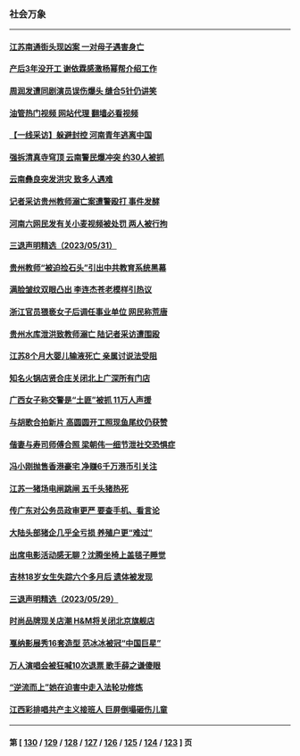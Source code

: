 ### 社会万象
---
#### [江苏南通街头现凶案 一对母子遇害身亡](../../pages/ncid282/n14008504.md?06021645) 
#### [产后3年没开工 谢依霖感激杨幂帮介绍工作](../../pages/ncid282/n14008272.md?06021645) 
#### [周润发遭同剧演员误伤爆头 缝合5针仍讲笑](../../pages/ncid282/n14008307.md?06021645) 
#### [油管热门视频 网站代理 翻墙必看视频](http://138.2.39.72:81/youtube.html?epic-marker?06021645)
#### [【一线采访】躲避封控 河南青年逃离中国](../../pages/ncid282/n14007961.md?06021645) 
#### [强拆清真寺穹顶 云南警民爆冲突 约30人被抓](../../pages/ncid282/n14008044.md?06021645) 
#### [云南彝良突发洪灾 致多人遇难](../../pages/ncid282/n14007993.md?06021645) 
#### [记者采访贵州教师溺亡案遭警殴打 事件发酵](../../pages/ncid282/n14007881.md?06021645) 
#### [河南六网民发有关小麦视频被处罚 两人被行拘](../../pages/ncid282/n14007777.md?06021645) 
#### [三退声明精选（2023/05/31）](../../pages/ncid282/n14007794.md?06021645) 
#### [贵州教师“被迫捡石头”引出中共教育系统黑幕](../../pages/ncid282/n14007644.md?06021645) 
#### [满脸皱纹双眼凸出 李连杰苍老模样引热议](../../pages/ncid282/n14007583.md?06021645) 
#### [浙江官员猥亵女子后调任事业单位 网民称荒唐](../../pages/ncid282/n14007258.md?06021645) 
#### [贵州水库泄洪致教师溺亡 陆记者采访遭围殴](../../pages/ncid282/n14007305.md?06021645) 
#### [江苏8个月大婴儿输液死亡 亲属讨说法受阻](../../pages/ncid282/n14007180.md?06021645) 
#### [知名火锅店贤合庄关闭北上广深所有门店](../../pages/ncid282/n14007199.md?06021645) 
#### [广西女子称交警是“土匪”被抓 11万人声援](../../pages/ncid282/n14006986.md?06021645) 
#### [与胡歌合拍新片 高圆圆开工照现鱼尾纹仍获赞](../../pages/ncid282/n14006919.md?06021645) 
#### [偕妻与寿司师傅合照 梁朝伟一细节泄社交恐惧症](../../pages/ncid282/n14006891.md?06021645) 
#### [冯小刚抛售香港豪宅 净赚6千万港币引关注](../../pages/ncid282/n14006870.md?06021645) 
#### [江苏一猪场电闸跳闸 五千头猪热死](../../pages/ncid282/n14006664.md?06021645) 
#### [传广东对公务员政审更严 要查手机、看言论](../../pages/ncid282/n14006259.md?06021645) 
#### [大陆头部猪企几乎全亏损 养殖户更“难过”](../../pages/ncid282/n14006430.md?06021645) 
#### [出席电影活动感无聊？沈腾坐椅上盖毯子睡觉](../../pages/ncid282/n14006194.md?06021645) 
#### [吉林18岁女生失踪六个多月后 遗体被发现](../../pages/ncid282/n14005893.md?06021645) 
#### [三退声明精选（2023/05/29）](../../pages/ncid282/n14006072.md?06021645) 
#### [时尚品牌现关店潮 H&M将关闭北京旗舰店](../../pages/ncid282/n14005610.md?06021645) 
#### [戛纳影展秀16套造型 范冰冰被冠“中国巨星”](../../pages/ncid282/n14005474.md?06021645) 
#### [万人演唱会被狂喊10次退票 歌手薛之谦傻眼](../../pages/ncid282/n14005453.md?06021645) 
#### [“逆流而上”她在迫害中走入法轮功修炼](../../pages/ncid282/n13994363.md?06021645) 
#### [江西彩排唱共产主义接班人 巨屏倒塌砸伤儿童](../../pages/ncid282/n14005329.md?06021645) 

---
#### 第 [ [130](./130.md?06021645) / [129](./129.md?06021645) / [128](./128.md?06021645) / [127](./127.md?06021645) / [126](./126.md?06021645) / [125](./125.md?06021645) / [124](./124.md?06021645) / [123](./123.md?06021645) ] 页
